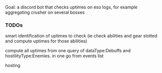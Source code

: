 Goal: a discord bot that checks uptimes on eso logs, for example aggregating crusher on several bosses

### TODOs

smart identification of uptimes to check (ie check abilities and gear slotted and compute uptimes for those abilities)

compute all uptimes from one query of dataType:Debuffs and hostilityType:Enemies. in one go from events list

hosting
